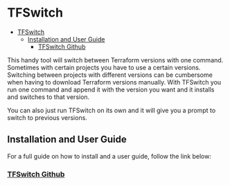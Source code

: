 # TFSwitch

- [TFSwitch](#tfswitch)
  - [Installation and User Guide](#installation-and-user-guide)
    - [TFSwitch Github](#tfswitch-github)

This handy tool will switch between Terraform versions with one command. Sometimes with certain projects you have to use a certain versions. Switching between projects with different versions can be cumbersome when having to download Terraform versions manually. With TFSwitch you run one command and append it with the version you want and it installs and switches to that version. 

You can also just run TFSwitch on its own and it will give you a prompt to switch to previous versions.

## Installation and User Guide

For a full guide on how to install and a user guide, follow the link below:

### [TFSwitch Github](https://github.com/warrensbox/terraform-switcher)